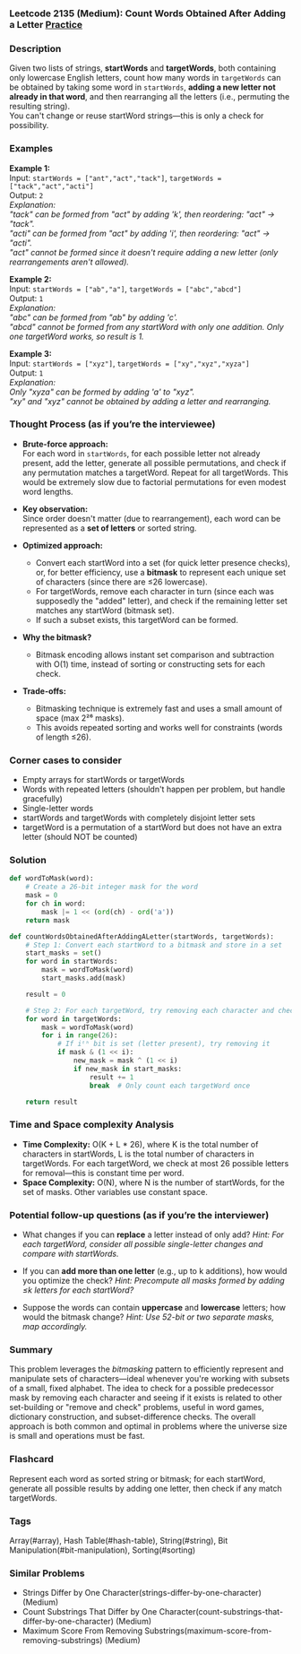 ### Leetcode 2135 (Medium): Count Words Obtained After Adding a Letter [Practice](https://leetcode.com/problems/count-words-obtained-after-adding-a-letter)

### Description  
Given two lists of strings, **startWords** and **targetWords**, both containing only lowercase English letters, count how many words in `targetWords` can be obtained by taking some word in `startWords`, **adding a new letter not already in that word**, and then rearranging all the letters (i.e., permuting the resulting string).  
You can't change or reuse startWord strings—this is only a check for possibility.

### Examples  

**Example 1:**  
Input: `startWords = ["ant","act","tack"]`, `targetWords = ["tack","act","acti"]`  
Output: `2`  
*Explanation:  
"tack" can be formed from "act" by adding 'k', then reordering: "act" → "tack".  
"acti" can be formed from "act" by adding 'i', then reordering: "act" → "acti".  
"act" cannot be formed since it doesn't require adding a new letter (only rearrangements aren't allowed).*

**Example 2:**  
Input: `startWords = ["ab","a"]`, `targetWords = ["abc","abcd"]`  
Output: `1`  
*Explanation:  
"abc" can be formed from "ab" by adding 'c'.  
"abcd" cannot be formed from any startWord with only one addition. Only one targetWord works, so result is 1.*

**Example 3:**  
Input: `startWords = ["xyz"]`, `targetWords = ["xy","xyz","xyza"]`  
Output: `1`  
*Explanation:  
Only "xyza" can be formed by adding 'a' to "xyz".  
"xy" and "xyz" cannot be obtained by adding a letter and rearranging.*

### Thought Process (as if you’re the interviewee)  
- **Brute-force approach:**  
  For each word in `startWords`, for each possible letter not already present, add the letter, generate all possible permutations, and check if any permutation matches a targetWord. Repeat for all targetWords. This would be extremely slow due to factorial permutations for even modest word lengths.

- **Key observation:**  
  Since order doesn't matter (due to rearrangement), each word can be represented as a **set of letters** or sorted string.

- **Optimized approach:**  
  - Convert each startWord into a set (for quick letter presence checks), or, for better efficiency, use a **bitmask** to represent each unique set of characters (since there are ≤26 lowercase).
  - For targetWords, remove each character in turn (since each was supposedly the "added" letter), and check if the remaining letter set matches any startWord (bitmask set).
  - If such a subset exists, this targetWord can be formed.

- **Why the bitmask?**  
  - Bitmask encoding allows instant set comparison and subtraction with O(1) time, instead of sorting or constructing sets for each check.

- **Trade-offs:**  
  - Bitmasking technique is extremely fast and uses a small amount of space (max 2²⁶ masks).
  - This avoids repeated sorting and works well for constraints (words of length ≤26).

### Corner cases to consider  
- Empty arrays for startWords or targetWords
- Words with repeated letters (shouldn't happen per problem, but handle gracefully)
- Single-letter words
- startWords and targetWords with completely disjoint letter sets
- targetWord is a permutation of a startWord but does not have an extra letter (should NOT be counted)

### Solution

```python
def wordToMask(word):
    # Create a 26-bit integer mask for the word
    mask = 0
    for ch in word:
        mask |= 1 << (ord(ch) - ord('a'))
    return mask

def countWordsObtainedAfterAddingALetter(startWords, targetWords):
    # Step 1: Convert each startWord to a bitmask and store in a set
    start_masks = set()
    for word in startWords:
        mask = wordToMask(word)
        start_masks.add(mask)

    result = 0

    # Step 2: For each targetWord, try removing each character and check if the resulting mask exists
    for word in targetWords:
        mask = wordToMask(word)
        for i in range(26):
            # If iᵗʰ bit is set (letter present), try removing it
            if mask & (1 << i):
                new_mask = mask ^ (1 << i)
                if new_mask in start_masks:
                    result += 1
                    break  # Only count each targetWord once

    return result
```

### Time and Space complexity Analysis  

- **Time Complexity:** O(K + L \* 26), where K is the total number of characters in startWords, L is the total number of characters in targetWords. For each targetWord, we check at most 26 possible letters for removal—this is constant time per word.
- **Space Complexity:** O(N), where N is the number of startWords, for the set of masks. Other variables use constant space.

### Potential follow-up questions (as if you’re the interviewer)  

- What changes if you can **replace** a letter instead of only add?
  *Hint: For each targetWord, consider all possible single-letter changes and compare with startWords.*

- If you can **add more than one letter** (e.g., up to k additions), how would you optimize the check?
  *Hint: Precompute all masks formed by adding ≤k letters for each startWord?*

- Suppose the words can contain **uppercase** and **lowercase** letters; how would the bitmask change?
  *Hint: Use 52-bit or two separate masks, map accordingly.*

### Summary
This problem leverages the *bitmasking* pattern to efficiently represent and manipulate sets of characters—ideal whenever you're working with subsets of a small, fixed alphabet. The idea to check for a possible predecessor mask by removing each character and seeing if it exists is related to other set-building or "remove and check" problems, useful in word games, dictionary construction, and subset-difference checks. The overall approach is both common and optimal in problems where the universe size is small and operations must be fast.


### Flashcard
Represent each word as sorted string or bitmask; for each startWord, generate all possible results by adding one letter, then check if any match targetWords.

### Tags
Array(#array), Hash Table(#hash-table), String(#string), Bit Manipulation(#bit-manipulation), Sorting(#sorting)

### Similar Problems
- Strings Differ by One Character(strings-differ-by-one-character) (Medium)
- Count Substrings That Differ by One Character(count-substrings-that-differ-by-one-character) (Medium)
- Maximum Score From Removing Substrings(maximum-score-from-removing-substrings) (Medium)
